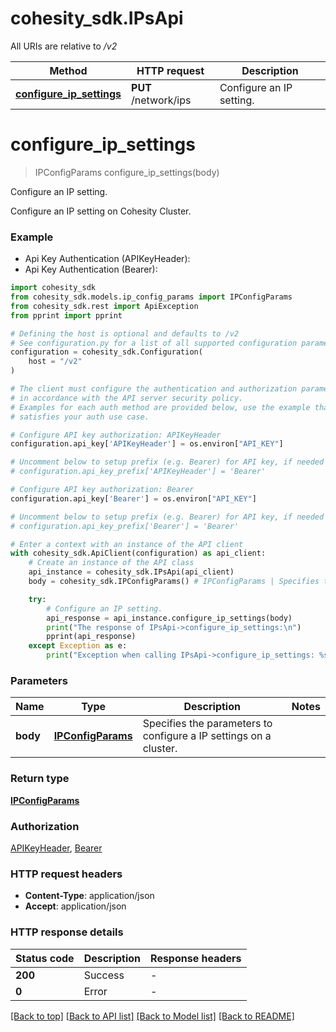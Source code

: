 # cohesity_sdk.IPsApi

All URIs are relative to */v2*

Method | HTTP request | Description
------------- | ------------- | -------------
[**configure_ip_settings**](IPsApi.md#configure_ip_settings) | **PUT** /network/ips | Configure an IP setting.


# **configure_ip_settings**
> IPConfigParams configure_ip_settings(body)

Configure an IP setting.

Configure an IP setting on Cohesity Cluster.

### Example

* Api Key Authentication (APIKeyHeader):
* Api Key Authentication (Bearer):

```python
import cohesity_sdk
from cohesity_sdk.models.ip_config_params import IPConfigParams
from cohesity_sdk.rest import ApiException
from pprint import pprint

# Defining the host is optional and defaults to /v2
# See configuration.py for a list of all supported configuration parameters.
configuration = cohesity_sdk.Configuration(
    host = "/v2"
)

# The client must configure the authentication and authorization parameters
# in accordance with the API server security policy.
# Examples for each auth method are provided below, use the example that
# satisfies your auth use case.

# Configure API key authorization: APIKeyHeader
configuration.api_key['APIKeyHeader'] = os.environ["API_KEY"]

# Uncomment below to setup prefix (e.g. Bearer) for API key, if needed
# configuration.api_key_prefix['APIKeyHeader'] = 'Bearer'

# Configure API key authorization: Bearer
configuration.api_key['Bearer'] = os.environ["API_KEY"]

# Uncomment below to setup prefix (e.g. Bearer) for API key, if needed
# configuration.api_key_prefix['Bearer'] = 'Bearer'

# Enter a context with an instance of the API client
with cohesity_sdk.ApiClient(configuration) as api_client:
    # Create an instance of the API class
    api_instance = cohesity_sdk.IPsApi(api_client)
    body = cohesity_sdk.IPConfigParams() # IPConfigParams | Specifies the parameters to configure a IP settings on a cluster.

    try:
        # Configure an IP setting.
        api_response = api_instance.configure_ip_settings(body)
        print("The response of IPsApi->configure_ip_settings:\n")
        pprint(api_response)
    except Exception as e:
        print("Exception when calling IPsApi->configure_ip_settings: %s\n" % e)
```



### Parameters


Name | Type | Description  | Notes
------------- | ------------- | ------------- | -------------
 **body** | [**IPConfigParams**](IPConfigParams.md)| Specifies the parameters to configure a IP settings on a cluster. | 

### Return type

[**IPConfigParams**](IPConfigParams.md)

### Authorization

[APIKeyHeader](../README.md#APIKeyHeader), [Bearer](../README.md#Bearer)

### HTTP request headers

 - **Content-Type**: application/json
 - **Accept**: application/json

### HTTP response details

| Status code | Description | Response headers |
|-------------|-------------|------------------|
**200** | Success |  -  |
**0** | Error |  -  |

[[Back to top]](#) [[Back to API list]](../README.md#documentation-for-api-endpoints) [[Back to Model list]](../README.md#documentation-for-models) [[Back to README]](../README.md)

